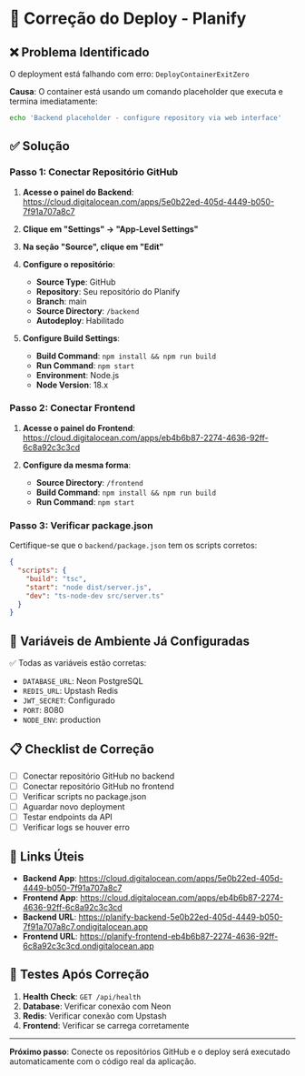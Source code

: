 # 🔧 Correção do Deploy - Planify

## ❌ **Problema Identificado**
O deployment está falhando com erro: `DeployContainerExitZero`

**Causa**: O container está usando um comando placeholder que executa e termina imediatamente:
```bash
echo 'Backend placeholder - configure repository via web interface'
```

## ✅ **Solução**

### **Passo 1: Conectar Repositório GitHub**

1. **Acesse o painel do Backend**:
   https://cloud.digitalocean.com/apps/5e0b22ed-405d-4449-b050-7f91a707a8c7

2. **Clique em "Settings" → "App-Level Settings"**

3. **Na seção "Source", clique em "Edit"**

4. **Configure o repositório**:
   - **Source Type**: GitHub
   - **Repository**: Seu repositório do Planify
   - **Branch**: main
   - **Source Directory**: `/backend`
   - **Autodeploy**: Habilitado

5. **Configure Build Settings**:
   - **Build Command**: `npm install && npm run build`
   - **Run Command**: `npm start`
   - **Environment**: Node.js
   - **Node Version**: 18.x

### **Passo 2: Conectar Frontend**

1. **Acesse o painel do Frontend**:
   https://cloud.digitalocean.com/apps/eb4b6b87-2274-4636-92ff-6c8a92c3c3cd

2. **Configure da mesma forma**:
   - **Source Directory**: `/frontend`
   - **Build Command**: `npm install && npm run build`
   - **Run Command**: `npm start`

### **Passo 3: Verificar package.json**

Certifique-se que o `backend/package.json` tem os scripts corretos:

```json
{
  "scripts": {
    "build": "tsc",
    "start": "node dist/server.js",
    "dev": "ts-node-dev src/server.ts"
  }
}
```

## 🔄 **Variáveis de Ambiente Já Configuradas**

✅ Todas as variáveis estão corretas:
- `DATABASE_URL`: Neon PostgreSQL
- `REDIS_URL`: Upstash Redis  
- `JWT_SECRET`: Configurado
- `PORT`: 8080
- `NODE_ENV`: production

## 📋 **Checklist de Correção**

- [ ] Conectar repositório GitHub no backend
- [ ] Conectar repositório GitHub no frontend
- [ ] Verificar scripts no package.json
- [ ] Aguardar novo deployment
- [ ] Testar endpoints da API
- [ ] Verificar logs se houver erro

## 🔗 **Links Úteis**

- **Backend App**: https://cloud.digitalocean.com/apps/5e0b22ed-405d-4449-b050-7f91a707a8c7
- **Frontend App**: https://cloud.digitalocean.com/apps/eb4b6b87-2274-4636-92ff-6c8a92c3c3cd
- **Backend URL**: https://planify-backend-5e0b22ed-405d-4449-b050-7f91a707a8c7.ondigitalocean.app
- **Frontend URL**: https://planify-frontend-eb4b6b87-2274-4636-92ff-6c8a92c3c3cd.ondigitalocean.app

## 🧪 **Testes Após Correção**

1. **Health Check**: `GET /api/health`
2. **Database**: Verificar conexão com Neon
3. **Redis**: Verificar conexão com Upstash
4. **Frontend**: Verificar se carrega corretamente

---

**Próximo passo**: Conecte os repositórios GitHub e o deploy será executado automaticamente com o código real da aplicação.
